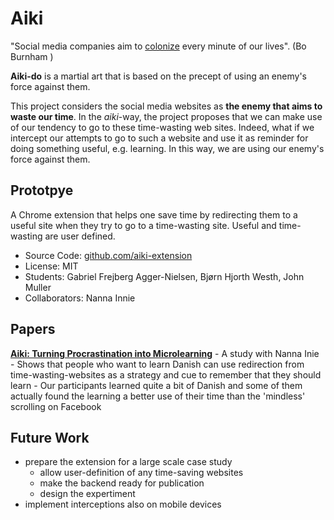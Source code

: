 # Aiki

"Social media companies aim to [colonize](https://twitter.com/JoshuaPHilll/status/1587857229054705666) every minute of our lives". (Bo Burnham )

**Aiki-do** is a martial art that is based on the precept of using an enemy's force against them. 

This project considers the social media websites as **the enemy that aims to waste our time**. In the *aiki*-way, the project proposes that we can make use of our tendency to go to these time-wasting web sites. Indeed, what if we intercept our attempts to go to such a website and use it as reminder for doing something useful, e.g. learning. In this way, we are using our enemy's force against them. 

## Prototpye 
A Chrome extension that helps one save time by redirecting them to a useful site when they try to go to a time-wasting site. Useful and time-wasting are user defined. 

- Source Code: [github.com/aiki-extension](https://github.com/Aiki-Extension/Aiki)
- License: MIT
- Students: Gabriel Frejberg Agger-Nielsen, Bjørn Hjorth Westh, John Muller
- Collaborators: Nanna Innie


## Papers

[**Aiki: Turning Procrastination into Microlearning**](/docs/assets/papers/21-Aiki.pdf) 
	- A study with Nanna Inie 
	- Shows that people who want to learn Danish can use redirection from time-wasting-websites as a strategy and cue to remember that they should learn
	- Our participants learned quite a bit of Danish and some of them actually found the learning a better use of their time than the 'mindless' scrolling on Facebook


## Future Work
- prepare the extension for a large scale case study
	- allow user-definition of any time-saving websites
	- make the backend ready for publication
	- design the expertiment 
- implement interceptions also on mobile devices 

